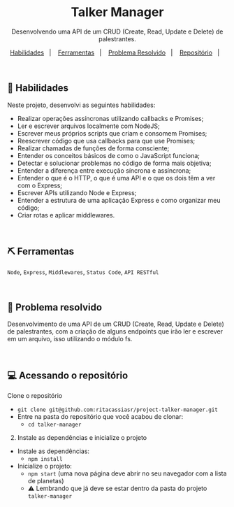 <h1 align="center"> Talker Manager</h1>

<p align="center">
Desenvolvendo uma API de um CRUD (Create, Read, Update e Delete) de palestrantes.
</p>

<p align="center">
  <a href="#-habilidades">Habilidades</a>&nbsp;&nbsp;&nbsp;|&nbsp;&nbsp;&nbsp;
  <a href="#-ferramentas">Ferramentas</a>&nbsp;&nbsp;&nbsp;|&nbsp;&nbsp;&nbsp;
  <a href="#-problema-resolvido">Problema Resolvido</a>&nbsp;&nbsp;&nbsp;|&nbsp;&nbsp;&nbsp;
  <a href="#-acessando-repositório">Repositório</a>&nbsp;&nbsp;&nbsp;|&nbsp;&nbsp;&nbsp;
</p>

<br>

## 🚀 Habilidades

Neste projeto, desenvolvi as seguintes habilidades:

- Realizar operações assíncronas utilizando callbacks e Promises;
- Ler e escrever arquivos localmente com NodeJS;
- Escrever meus próprios scripts que criam e consomem Promises;
- Reescrever código que usa callbacks para que use Promises;
- Realizar chamadas de funções de forma consciente;
- Entender os conceitos básicos de como o JavaScript funciona;
- Detectar e solucionar problemas no código de forma mais objetiva;
- Entender a diferença entre execução síncrona e assíncrona;
- Entender o que é o HTTP, o que é uma API e o que os dois têm a ver com o Express;
- Escrever APIs utilizando Node e Express;
- Entender a estrutura de uma aplicação Express e como organizar meu código;
- Criar rotas e aplicar middlewares.

<br>


## ⛏ Ferramentas

`Node`, `Express`, `Middlewares`, `Status Code`, `API RESTful`

<br>

## 🧶 Problema resolvido

Desenvolvimento de uma API de um CRUD (Create, Read, Update e Delete) de palestrantes, com a criação de alguns endpoints que irão ler e escrever em um arquivo, isso utilizando o módulo fs.

<br>

## 💻 Acessando o repositório

Clone o repositório
  * `git clone git@github.com:ritacassiasr/project-talker-manager.git`
  * Entre na pasta do repositório que você acabou de clonar:
    * `cd talker-manager`

2. Instale as dependências e inicialize o projeto
  * Instale as dependências:
    * `npm install`
  * Inicialize o projeto:
    * `npm start` (uma nova página deve abrir no seu navegador com a lista de planetas)
    * ⚠️ Lembrando que já deve se estar dentro da pasta do projeto `talker-manager`



